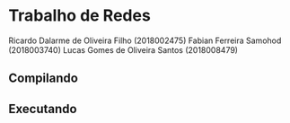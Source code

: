 # Trabalho de Redes
Ricardo Dalarme de Oliveira Filho (2018002475)
Fabian Ferreira Samohod (2018003740)
Lucas Gomes de Oliveira Santos (2018008479)

## Compilando

## Executando
